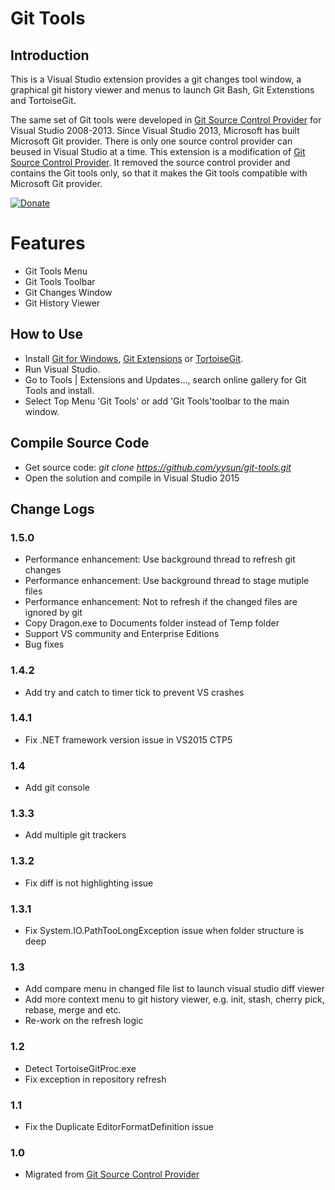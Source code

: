 # Git Tools

## Introduction

This is a Visual Studio extension provides a git changes tool window, a graphical git history viewer and menus to launch Git Bash, Git Extenstions and TortoiseGit.

The same set of Git tools were developed in [Git Source Control Provider](https://visualstudiogallery.msdn.microsoft.com/63a7e40d-4d71-4fbb-a23b-d262124b8f4c) for Visual Studio 2008-2013. Since Visual Studio 2013, Microsoft has built Microsoft Git provider. There is only one source control provider can beused in Visual Studio at a time. This extension is a modification of [Git Source Control Provider](https://visualstudiogallery.msdn.microsoft.com/63a7e40d-4d71-4fbb-a23b-d262124b8f4c). It removed the source control provider and contains the Git tools only, so that it makes the Git tools compatible with Microsoft Git provider.

[![Donate](https://www.paypalobjects.com/en_US/i/btn/btn_donate_SM.gif)](https://www.paypal.com/cgi-bin/webscr?cmd=_donations&business=KBCLF3PZD6C98&lc=US&item_name=Git%20Source%20Control%20Provider&currency_code=USD&bn=PP%2dDonationsBF%3abtn_donate_SM%2egif%3aNonHosted)

# Features

* Git Tools Menu
* Git Tools Toolbar
* Git Changes Window
* Git History Viewer

## How to Use

* Install [Git for Windows](http://code.google.com/p/msysgit), [Git Extensions](http://code.google.com/p/gitextensions) or [TortoiseGit](http://code.google.com/p/tortoisegit).
* Run Visual Studio. 
* Go to Tools | Extensions and Updates..., search online gallery for Git Tools and install. 
* Select Top Menu 'Git Tools' or add 'Git Tools'toolbar to the main window.

## Compile Source Code

* Get source code: _git clone https://github.com/yysun/git-tools.git_
* Open the solution and compile in Visual Studio 2015

## Change Logs

### 1.5.0

* Performance enhancement: Use background thread to refresh git changes
* Performance enhancement: Use background thread to stage mutiple files
* Performance enhancement: Not to refresh if the changed files are ignored by git
* Copy Dragon.exe to Documents folder instead of Temp folder
* Support VS community and Enterprise Editions
* Bug fixes

### 1.4.2

* Add try and catch to timer tick to prevent VS crashes

### 1.4.1

* Fix .NET framework version issue in VS2015 CTP5

### 1.4

* Add git console

### 1.3.3

* Add multiple git trackers

### 1.3.2

* Fix diff is not highlighting issue

### 1.3.1

* Fix System.IO.PathTooLongException issue when folder structure is deep

### 1.3

* Add compare menu in changed file list to launch visual studio diff viewer
* Add more context menu to git history viewer, e.g. init, stash, cherry pick, rebase, merge and etc.
* Re-work on the refresh logic

### 1.2

* Detect TortoiseGitProc.exe
* Fix exception in repository refresh

### 1.1

* Fix the Duplicate EditorFormatDefinition issue

### 1.0

* Migrated from [Git Source Control Provider](https://github.com/yysun/Git-Source-Control-Provider)
